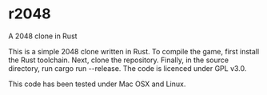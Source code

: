 # r2048
A 2048 clone in Rust

This is a simple 2048 clone written in Rust. To compile the game, first install the Rust toolchain. Next, clone the repository. Finally, in the source directory, run cargo run --release. The code is licenced under GPL v3.0. 

This code has been tested under Mac OSX and Linux.
